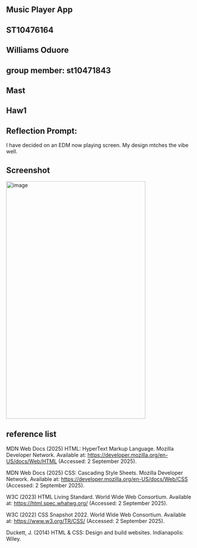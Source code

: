 ## Music Player App
## ST10476164
## Williams Oduore
## group member: st10471843
## Mast
## Haw1

## Reflection Prompt:
I have decided on an EDM now playing screen. My design mtches the vibe well.

## Screenshot
<img width="375" height="640" alt="image" src="https://github.com/user-attachments/assets/8f3d20b7-c382-4086-a877-cc032b9e8a32" />

## reference list
MDN Web Docs (2025) HTML: HyperText Markup Language. Mozilla Developer Network. Available at: https://developer.mozilla.org/en-US/docs/Web/HTML
 (Accessed: 2 September 2025).

MDN Web Docs (2025) CSS: Cascading Style Sheets. Mozilla Developer Network. Available at: https://developer.mozilla.org/en-US/docs/Web/CSS
 (Accessed: 2 September 2025).

W3C (2023) HTML Living Standard. World Wide Web Consortium. Available at: https://html.spec.whatwg.org/
 (Accessed: 2 September 2025).

W3C (2022) CSS Snapshot 2022. World Wide Web Consortium. Available at: https://www.w3.org/TR/CSS/
 (Accessed: 2 September 2025).

Duckett, J. (2014) HTML & CSS: Design and build websites. Indianapolis: Wiley.
